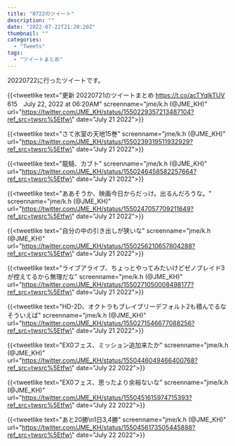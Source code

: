 ```yaml
---
title: "0722のツイート"
description: ""
date: "2022-07-22T21:20:20Z"
thumbnail: ""
categories:
  - "Tweets"
tags:
  - "ツイートまとめ"
---
```

20220722に行ったツイートです。
<!--more-->
{{<tweetlike text=\"更新 20220721のツイートまとめ https://t.co/acTYqlkTUV 615　July 22, 2022 at 06:20AM\" screenname=\"jme/k.h (@JME_KH)\" url=\"https://twitter.com/JME_KH/status/1550229357213487104?ref_src=twsrc%5Etfw\" date=\"July 21 2022\">}}

{{<tweetlike text=\"さて氷室の天地15巻\" screenname=\"jme/k.h (@JME_KH)\" url=\"https://twitter.com/JME_KH/status/1550239319511932929?ref_src=twsrc%5Etfw\" date=\"July 21 2022\">}}

{{<tweetlike text=\"龍騎、カブト\" screenname=\"jme/k.h (@JME_KH)\" url=\"https://twitter.com/JME_KH/status/1550246458582257664?ref_src=twsrc%5Etfw\" date=\"July 21 2022\">}}

{{<tweetlike text=\"ああそうか、映画今日からだっけ。出るんだろうな。\" screenname=\"jme/k.h (@JME_KH)\" url=\"https://twitter.com/JME_KH/status/1550247057709211649?ref_src=twsrc%5Etfw\" date=\"July 21 2022\">}}

{{<tweetlike text=\"自分の中の引き出しが狭いな\" screenname=\"jme/k.h (@JME_KH)\" url=\"https://twitter.com/JME_KH/status/1550256210657804288?ref_src=twsrc%5Etfw\" date=\"July 21 2022\">}}

{{<tweetlike text=\"ライブアライブ、ちょっとやってみたいけどゼノブレイド3が控えてるから無理だな\" screenname=\"jme/k.h (@JME_KH)\" url=\"https://twitter.com/JME_KH/status/1550271050008498177?ref_src=twsrc%5Etfw\" date=\"July 21 2022\">}}

{{<tweetlike text=\"HD-2D、オクトラもブレイブリーデフォルト2も積んでるなそういえば\" screenname=\"jme/k.h (@JME_KH)\" url=\"https://twitter.com/JME_KH/status/1550271546677088256?ref_src=twsrc%5Etfw\" date=\"July 21 2022\">}}

{{<tweetlike text=\"EX0フェス、ミッション追加来たか\" screenname=\"jme/k.h (@JME_KH)\" url=\"https://twitter.com/JME_KH/status/1550446049466400768?ref_src=twsrc%5Etfw\" date=\"July 22 2022\">}}

{{<tweetlike text=\"EX0フェス、思ったより余裕ないな\" screenname=\"jme/k.h (@JME_KH)\" url=\"https://twitter.com/JME_KH/status/1550451615974715393?ref_src=twsrc%5Etfw\" date=\"July 22 2022\">}}

{{<tweetlike text=\"あと20勝\n1日3,4勝\" screenname=\"jme/k.h (@JME_KH)\" url=\"https://twitter.com/JME_KH/status/1550456173505445888?ref_src=twsrc%5Etfw\" date=\"July 22 2022\">}}

